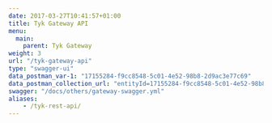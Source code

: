```yaml
---
date: 2017-03-27T10:41:57+01:00
title: Tyk Gateway API
menu:
  main:
    parent: Tyk Gateway
weight: 3
url: "/tyk-gateway-api"
type: "swagger-ui"
data_postman_var-1: "17155284-f9cc8548-5c01-4e52-98b8-2d9ac3e77c69"
data_postman_collection_url: "entityId=17155284-f9cc8548-5c01-4e52-98b8-2d9ac3e77c69&entityType=collection&workspaceId=379673ec-4cc5-4b8e-bef5-8a6a988071cb"
swagger: "/docs/others/gateway-swagger.yml"
aliases:
    - /tyk-rest-api/
---
```

